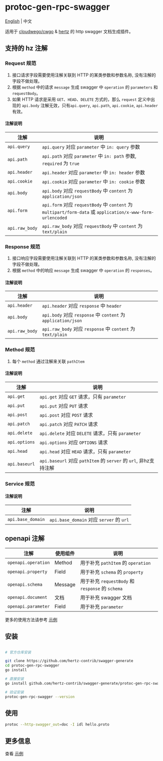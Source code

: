 # protoc-gen-rpc-swagger

[English](README.md) | 中文

适用于 [cloudwego/cwgo](https://github.com/cloudwego/cwgo) & [hertz](https://github.com/cloudwego/hertz) 的 http swagger 文档生成插件。

## 支持的 hz 注解

### Request 规范

1. 接口请求字段需要使用注解关联到 HTTP 的某类参数和参数名称, 没有注解的字段不做处理。
2. 根据 `method` 中的请求 `message` 生成 swagger 中 `operation` 的 `parameters` 和 `requestBody`。
3. 如果 HTTP 请求是采用 `GET`、`HEAD`、`DELETE` 方式的，那么 `request` 定义中出现的 `api.body` 注解无效，只有`api.query`, `api.path`, `api.cookie`, `api.header` 有效。

#### 注解说明

| 注解             | 说明                                                                                                    |  
|----------------|-------------------------------------------------------------------------------------------------------|
| `api.query`    | `api.query` 对应 `parameter` 中 `in: query` 参数                                                           |  
| `api.path`     | `api.path` 对应 `parameter` 中 `in: path` 参数, `required` 为 `true`                                        |
| `api.header`   | `api.header` 对应 `parameter` 中 `in: header` 参数                                                         |       
| `api.cookie`   | `api.cookie` 对应 `parameter` 中 `in: cookie` 参数                                                         |
| `api.body`     | `api.body` 对应 `requestBody` 中 `content` 为 `application/json`                                          | 
| `api.form`     | `api.form` 对应 `requestBody` 中 `content` 为 `multipart/form-data` 或 `application/x-www-form-urlencoded` | 
| `api.raw_body` | `api.raw_body` 对应 `requestBody` 中 `content` 为 `text/plain`                                            |

### Response 规范

1. 接口响应字段需要使用注解关联到 HTTP 的某类参数和参数名称, 没有注解的字段不做处理。
2. 根据 `method` 中的响应 `message` 生成 swagger 中 `operation` 的 `responses`。

#### 注解说明

| 注解             | 说明                                                        |  
|----------------|-----------------------------------------------------------|
| `api.header`   | `api.header` 对应 `response` 中 `header`                     |
| `api.body`     | `api.body` 对应 `response` 中 `content` 为 `application/json` |
| `api.raw_body` | `api.raw_body` 对应 `response` 中 `content` 为 `text/plain`   |

### Method 规范

1. 每个 `method` 通过注解来关联 `pathItem`

#### 注解说明

| 注解            | 说明                                                      |  
|---------------|---------------------------------------------------------|
| `api.get`     | `api.get` 对应 `GET` 请求，只有 `parameter`                    |
| `api.put`     | `api.put` 对应 `PUT` 请求                                   |
| `api.post`    | `api.post` 对应 `POST` 请求                                 |
| `api.patch`   | `api.patch` 对应 `PATCH` 请求                               |
| `api.delete`  | `api.delete` 对应 `DELETE` 请求，只有 `parameter`              |
| `api.options` | `api.options` 对应 `OPTIONS` 请求                           |
| `api.head`    | `api.head` 对应 `HEAD` 请求，只有 `parameter`                  |
| `api.baseurl` | `api.baseurl` 对应 `pathItem` 的 `server` 的 `url`, 非hz支持注解 |

### Service 规范

#### 注解说明

| 注解                | 说明                                    |  
|-------------------|---------------------------------------|
| `api.base_domain` | `api.base_domain` 对应 `server` 的 `url` |

## openapi 注解

| 注解                  | 使用组件    | 说明                                         |  
|---------------------|---------|--------------------------------------------|
| `openapi.operation` | Method  | 用于补充 `pathItem` 的 `operation`              |
| `openapi.property`  | Field   | 用于补充 `schema` 的 `property`                 |
| `openapi.schema`    | Message | 用于补充 `requestBody` 和 `response` 的 `schema` |
| `openapi.document`  | 文档      | 用于补充 swagger 文档                            |
| `openapi.parameter` | Field   | 用于补充 `parameter`                           |

更多的使用方法请参考 [示例](example/idl/hello.proto)

## 安装

```sh

# 官方仓库安装

git clone https://github.com/hertz-contrib/swagger-generate
cd protoc-gen-rpc-swagger
go install

# 直接安装
go install github.com/hertz-contrib/swagger-generate/protoc-gen-rpc-swagger@latest

# 验证安装
protoc-gen-rpc-swagger --version
```

## 使用

```sh
protoc --http-swagger_out=doc -I idl hello.proto
```

## 更多信息

查看 [示例](example/idl/hello.proto)





